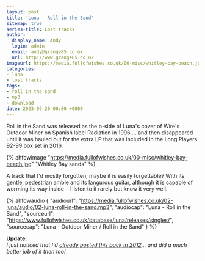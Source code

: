 ```yaml
---
layout: post
title: 'Luna - Roll in the Sand'
sitemap: true
series-title: Lost tracks
author:
  display_name: Andy
  login: admin
  email: andy@grange85.co.uk
  url: http://www.grange85.co.uk
imageurl: https://media.fullofwishes.co.uk/00-misc/whitley-bay-beach.jpg
categories:
- luna
- lost tracks
tags:
- roll in the sand
- mp3
- download
date: 2023-06-20 00:00 +0000
---
```

Roll in the Sand was released as the b-side of Luna's cover of Wire's Outdoor Miner on Spanish label Radiation in 1996 ... and then disappeared until it was hauled out for the extra LP that was included in the Long Players 92-99 box set in 2016.

{% ahfowimage "https://media.fullofwishes.co.uk/00-misc/whitley-bay-beach.jpg" "Whitley Bay sands" %}

A track that I'd mostly forgotten, maybe it is easily forgettable? With its gentle, pedestrian amble and its langurous guitar, although it is capable of worming its way inside - I listen to it rarely but know it very well.

{% ahfowaudio {
"audiourl": "https://media.fullofwishes.co.uk/02-luna/audio/02-luna-roll-in-the-sand.mp3",
"audiocap": "Luna - Roll in the Sand",
"sourceurl": "https://www.fullofwishes.co.uk/database/luna/releases/singles/",
"sourcecap": "Luna - Outdoor Miner / Roll in the Sand"
} %}

__Update:__  
_I just noticed that I'd  [already posted this back in 2012](/2012/10/02/audio-lost-tracks-luna-roll-in-the-sand/)... and did a much better job of it then too!_
